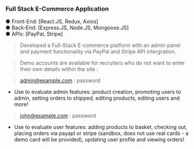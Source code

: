 ### Full Stack E-Commerce Application

● Front-End: [React.JS, Redux, Axios]  
● Back-End: [Express.JS, Node.JS, Mongoose.JS]  
● APIs: [PayPal, Stripe]

> Developed a Full-Stack E-commerce platform with an admin panel and payment functionality via PayPal and Stripe API intergration.

> Demo accounts are available for recruiters who do not want to enter their own details within the site :

> admin@example.com : password

- Use to evaluate admin features: product creation, promoting users to admin, setting orders to shipped, editing products, editing users and more!

> john@example.com : password

 - Use to evaluate user features: adding products to basket, checking out, placing orders via payapl or stripe (sandbox, does not use real cards - a demo card will be provided), updating user profile and viewing orders!
